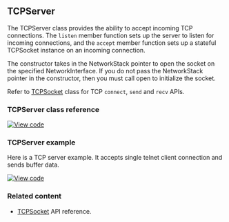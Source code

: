 ## TCPServer

The TCPServer class provides the ability to accept incoming TCP connections. The `listen` member function sets up the server to listen for incoming connections, and the `accept` member function sets up a stateful TCPSocket instance on an incoming connection.

The constructor takes in the NetworkStack pointer to open the socket on the specified NetworkInterface. If you do not pass the NetworkStack pointer in the constructor, then you must call open to initialize the socket.

Refer to <a href="/docs/v5.7/reference/tcpsocket.html" target="_blank">TCPSocket</a> class for TCP `connect`, `send` and `recv` APIs.

### TCPServer class reference

[![View code](https://www.mbed.com/embed/?type=library)](https://os-doc-builder.test.mbed.com/docs/v5.7/mbed-os-api-doxy/class_t_c_p_server.html)

### TCPServer example

Here is a TCP server example. It accepts single telnet client connection and sends buffer data.

[![View code](https://www.mbed.com/embed/?url=https://os.mbed.com/teams/mbed_example/code/mbed-os-example-tcp-server/)](https://os.mbed.com/teams/mbed_example/code/mbed-os-example-tcp-server/file/ddb5698aa782/main.cpp)

### Related content

- <a href="/docs/v5.7/reference/tcpsocket.html" target="_blank">TCPSocket</a> API reference.
